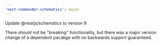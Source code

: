 ```yaml
---
'nest-commander-schematics': major
---
```


Update @nestjs/schematics to version 9

There should not be "breaking" functionality, but there was a major version change of a dependent pacakge with no backwards support guaranteed.
